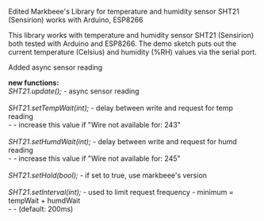 Edited Markbeee's Library for temperature and humidity sensor SHT21 (Sensirion) works with Arduino, ESP8266

This library works with temperature and humidity sensor SHT21 (Sensirion) both tested with Arduino and ESP8266. The demo sketch puts out the current temperature (Celsius) and humidity (%RH) values via the serial port.


Added async sensor reading

__new functions:__<br />
  _SHT21.update();_  - async sensor reading<br />
<br />
  _SHT21.setTempWait(int);_    - delay between write and request for temp reading<br />
      - - increase this value if "Wire not available for: 243"<br />
      <br />
  _SHT21.setHumdWait(int);_    - delay between write and request for humd reading<br />
      - - increase this value if "Wire not available for: 245"<br />
      <br />
  _SHT21.setHold(bool);_       - if set to true, use markbeee's version<br />
  <br />
  _SHT21.setInterval(int);_    - used to limit request frequency - minimum = tempWait + humdWait<br />
      - - (default: 200ms)<br />
